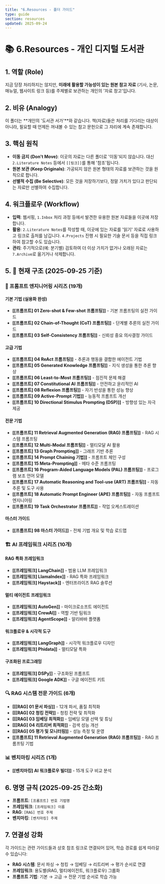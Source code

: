 ```yaml
---
title: "6.Resources - 폴더 가이드"
type: guide
section: resources
updated: 2025-09-24
---
```


# 📚 6.Resources - 개인 디지털 도서관

## 1. 역할 (Role)
지금 당장 처리하지는 않지만, **미래에 활용할 가능성이 있는 원본 참고 자료** (기사, 논문, 매뉴얼, 웹사이트 링크 등)를 주제별로 보관하는 개인의 '자료 창고'입니다.

## 2. 비유 (Analogy)
이 폴더는 **개인의 '도서관 서가'**와 같습니다. 책(자료)들은 처리를 기다리는 대상이 아니라, 필요할 때 언제든 꺼내볼 수 있는 참고 문헌으로 그 자리에 계속 존재합니다.

## 3. 핵심 원칙
- **이동 금지 (Don't Move)**: 이곳의 자료는 다른 폴더로 '이동'되지 않습니다. 대신 `2.Literature Notes` 등에서 `[[링크]]`를 통해 '참조'됩니다.
- **원본 보관 (Keep Originals)**: 가공되지 않은 원본 형태의 자료를 보관하는 것을 원칙으로 합니다.
- **선별적 수집 (Be Selective)**: 모든 것을 저장하기보다, 정말 가치가 있다고 판단되는 자료만 선별하여 수집합니다.

## 4. 워크플로우 (Workflow)
- **입력**: 웹서핑, `1.Inbox` 처리 과정 등에서 발견한 유용한 원본 자료들을 이곳에 저장합니다.
- **활용**: `2.Literature Notes`를 작성할 때, 이곳에 있는 자료를 '읽기' 자료로 사용하고 링크로 출처를 남깁니다. `4.Projects` 진행 시 필요한 기술 문서 등을 직접 링크하여 참고할 수도 있습니다.
- **관리**: 주기적으로(예: 분기별) 검토하여 더 이상 가치가 없거나 오래된 자료는 `7.Archive`로 옮기거나 삭제합니다.

## 5. 📁 현재 구조 (2025-09-25 기준)

### 🎯 프롬프트 엔지니어링 시리즈 (19개)
#### 기본 기법 (실용화 완성)
- **[[프롬프트] 01 Zero-shot & Few-shot 프롬프팅]]** - 기본 프롬프팅의 실전 가이드
- **[[프롬프트] 02 Chain-of-Thought (CoT) 프롬프팅]]** - 단계별 추론의 실전 가이드
- **[[프롬프트] 03 Self-Consistency 프롬프팅]]** - 신뢰성 중요 의사결정 가이드

#### 고급 기법
- **[[프롬프트] 04 ReAct 프롬프팅]]** - 추론과 행동을 결합한 에이전트 기법
- **[[프롬프트] 05 Generated Knowledge 프롬프팅]]** - 지식 생성을 통한 추론 향상
- **[[프롬프트] 06 Least-to-Most 프롬프팅]]** - 점진적 문제 해결
- **[[프롬프트] 07 Constitutional AI 프롬프팅]]** - 안전하고 윤리적인 AI
- **[[프롬프트] 08 Reflexion 프롬프팅]]** - 자기 반성을 통한 성능 향상
- **[[프롬프트] 09 Active-Prompt 기법]]** - 능동적 프롬프트 개선
- **[[프롬프트] 10 Directional Stimulus Prompting (DSP)]]** - 방향성 있는 자극 제공

#### 전문 기법
- **[[프롬프트] 11 Retrieval Augmented Generation (RAG) 프롬프팅]]** - RAG 시스템 프롬프팅
- **[[프롬프트] 12 Multi-Modal 프롬프팅]]** - 멀티모달 AI 활용
- **[[프롬프트] 13 Graph Prompting]]** - 그래프 기반 추론
- **[[프롬프트] 14 Prompt Chaining 기법]]** - 프롬프트 체인 구성
- **[[프롬프트] 15 Meta-Prompting]]** - 메타 수준 프롬프팅
- **[[프롬프트] 16 Program-Aided Language Models (PAL) 프롬프팅]]** - 프로그램 보조 언어 모델
- **[[프롬프트] 17 Automatic Reasoning and Tool-use (ART) 프롬프팅]]** - 자동 추론 및 도구 사용
- **[[프롬프트] 18 Automatic Prompt Engineer (APE) 프롬프팅]]** - 자동 프롬프트 엔지니어링
- **[[프롬프트] 19 Task Orchestrator 프롬프트]]** - 작업 오케스트레이션

#### 마스터 가이드
- **[[프롬프트] 98 마스터 가이드]]** - 전체 기법 개요 및 학습 로드맵

### 🏗️ AI 프레임워크 시리즈 (10개)
#### RAG 특화 프레임워크
- **[[프레임워크] LangChain]]** - 범용 LLM 프레임워크
- **[[프레임워크] LlamaIndex]]** - RAG 특화 프레임워크
- **[[프레임워크] Haystack]]** - 엔터프라이즈 RAG 솔루션

#### 멀티 에이전트 프레임워크
- **[[프레임워크] AutoGen]]** - 마이크로소프트 에이전트
- **[[프레임워크] CrewAI]]** - 역할 기반 팀워크
- **[[프레임워크] AgentScope]]** - 알리바바 플랫폼

#### 워크플로우 & 시각적 도구
- **[[프레임워크] LangGraph]]** - 시각적 워크플로우 디자인
- **[[프레임워크] Phidata]]** - 멀티모달 특화

#### 구조화된 프로그래밍
- **[[프레임워크] DSPy]]** - 구조화된 프롬프트
- **[[프레임워크] Google ADK]]** - 구글 에이전트 키트

### 🔍 RAG 시스템 전문 가이드 (6개)
- **[[[RAG] 01 문서 파싱]]** - 12개 파서, 품질 최적화
- **[[[RAG] 02 청킹 전략]]** - 청킹 전략 및 최적화
- **[[[RAG] 03 임베딩 최적화]]** - 임베딩 모델 선택 및 튜닝
- **[[[RAG] 04 리트리버 최적화]]** - 검색 성능 개선
- **[[[RAG] 05 평가 및 모니터링]]** - 성능 측정 및 운영
- **[[프롬프트] 11 Retrieval Augmented Generation (RAG) 프롬프팅]]** - RAG 프롬프팅 기법

### 📊 벤치마킹 시리즈 (1개)
- **[[벤치마킹] AI 워크플로우 빌더]]** - 15개 도구 비교 분석

## 6. 명명 규칙 (2025-09-25 간소화)
- **프롬프트**: `[프롬프트] 번호 기법명`
- **프레임워크**: `[프레임워크] 이름`
- **RAG**: `[RAG] 번호 주제`
- **벤치마킹**: `[벤치마킹] 주제`

## 7. 연결성 강화
각 가이드는 관련 가이드들과 상호 참조 링크로 연결되어 있어, 학습 경로를 쉽게 따라갈 수 있습니다:

- **RAG 시스템**: 문서 파싱 → 청킹 → 임베딩 → 리트리버 → 평가 순서로 연결
- **프레임워크**: 용도별(RAG, 멀티에이전트, 워크플로우) 그룹화
- **프롬프트 기법**: 기본 → 고급 → 전문 기법 순서로 학습 가능